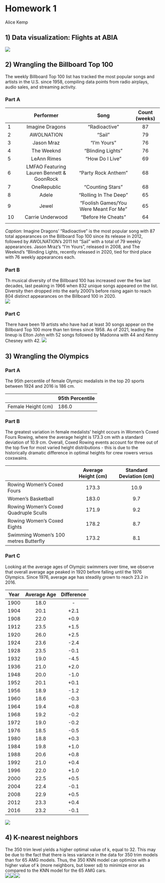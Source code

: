 Homework 1
================
Alice Kemp

## **1) Data visualization: Flights at ABIA**

![](Homework-1_files/figure-gfm/abia-1.gif)<!-- -->

## **2) Wrangling the Billboard Top 100**

The weekly Billboard Top 100 list has tracked the most popular songs and
artists in the U.S. since 1958, compiling data points from radio
airplays, audio sales, and streaming activity.  
### **Part A**

|     |               **Performer**               |               **Song**                | **Count (weeks)** |
|-----|:-----------------------------------------:|:-------------------------------------:|:-----------------:|
| 1   |              Imagine Dragons              |             “Radioactive”             |        87         |
| 2   |                AWOLNATION                 |                “Sail”                 |        79         |
| 3   |                Jason Mraz                 |              “I’m Yours”              |        76         |
| 4   |                The Weeknd                 |           “Blinding Lights”           |        76         |
| 5   |                LeAnn Rimes                |            “How Do I Live”            |        69         |
| 6   | LMFAO Featuring Lauren Bennett & GoonRock |          “Party Rock Anthem”          |        68         |
| 7   |                OneRepublic                |           “Counting Stars”            |        68         |
| 8   |                   Adele                   |         “Rolling In The Deep”         |        65         |
| 9   |                   Jewel                   | “Foolish Games/You Were Meant For Me” |        65         |
| 10  |             Carrie Underwood              |          “Before He Cheats”           |        64         |
|     |                                           |                                       |                   |

*Caption:* Imagine Dragons’ “Radioactive” is the most popular song with
87 total appearances on the Billboard Top 100 since its release in 2012,
followed by AWOLNATION’s 2011 hit “Sail” with a total of 79 weekly
appearances. Jason Mraz’s “I’m Yours”, released in 2008, and The
Weeknd’s “Blinding Lights, recently released in 2020, tied for third
place with 76 weekly appearances each.

### **Part B**

Th musical diversity of the Billboard 100 has increased over the few
last decades, last peaking in 1966 when 832 unique songs appeared on the
list. Diversity then dropped into the early 2000’s before rising again
to reach 804 distinct appearances on the Billboard 100 in 2020.  
![](Homework-1_files/figure-gfm/billboard_b-1.png)<!-- -->

### **Part C**

There have been 19 artists who have had at least 30 songs appear on the
Billboard Top 100 more than ten times since 1958. As of 2021, leading
the lineup is Elton John with 52 songs followed by Madonna with 44 and
Kenny Chesney with 42.
![](Homework-1_files/figure-gfm/billboard_c-1.png)<!-- -->

## **3) Wrangling the Olympics**

### **Part A**

The 95th percentile of female Olympic medalists in the top 20 sports
between 1924 and 2016 is 186 cm.

|                    | **95th Percentile** |
|--------------------|---------------------|
| Female Height (cm) | 186.0               |

### **Part B**

The greatest variation in female medalists’ height occurs in Women’s
Coxed Fours Rowing, where the average height is 173.3 cm with a standard
deviation of 10.9 cm. Overall, Coxed Rowing events account for three out
of the top five for most varied height distributions - this is due to
the historically dramatic difference in optimal heights for crew rowers
versus coxswains.

|                                       | **Average Height (cm)** | **Standard Deviation (cm)** |
|---------------------------------------|:-----------------------:|:---------------------------:|
| Rowing Women’s Coxed Fours            |          173.3          |            10.9             |
| Women’s Basketball                    |          183.0          |             9.7             |
| Rowing Women’s Coxed Quadruple Sculls |          171.9          |             9.2             |
| Rowing Women’s Coxed Eights           |          178.2          |             8.7             |
| Swimming Women’s 100 metres Butterfly |          173.2          |             8.1             |

### **Part C**

Looking at the average ages of Olympic swimmers over time, we observe
that overall average age peaked in 1920 before falling until the 1976
Olympics. Since 1976, average age has steadily grown to reach 23.2 in
2016.

| **Year** | **Average Age** | **Difference** |
|:--------:|:---------------:|:--------------:|
|   1900   |      18.0       |       \-       |
|   1904   |      20.1       |      +2.1      |
|   1908   |      22.0       |      +0.9      |
|   1912   |      23.5       |      +1.5      |
|   1920   |      26.0       |      +2.5      |
|   1924   |      23.6       |      -2.4      |
|   1928   |      23.5       |      -0.1      |
|   1932   |      19.0       |      -4.5      |
|   1936   |      21.0       |      +2.0      |
|   1948   |      20.0       |      -1.0      |
|   1952   |      20.1       |      +0.1      |
|   1956   |      18.9       |      -1.2      |
|   1960   |      18.6       |      -0.3      |
|   1964   |      19.4       |      +0.8      |
|   1968   |      19.2       |      -0.2      |
|   1972   |      19.0       |      -0.2      |
|   1976   |      18.5       |      -0.5      |
|   1980   |      18.8       |      +0.3      |
|   1984   |      19.8       |      +1.0      |
|   1988   |      20.6       |      +0.8      |
|   1992   |      21.0       |      +0.4      |
|   1996   |      22.0       |      +1.0      |
|   2000   |      22.5       |      +0.5      |
|   2004   |      22.4       |      -0.1      |
|   2008   |      22.9       |      +0.5      |
|   2012   |      23.3       |      +0.4      |
|   2016   |      23.2       |      -0.1      |

![](Homework-1_files/figure-gfm/olympics_c-1.png)<!-- -->

## **4) K-nearest neighbors**

The 350 trim level yields a higher optimal value of k, equal to 32. This
may be due to the fact that there is less variance in the data for 350
trim models than for 65 AMG models. Thus, the 350 KNN model can optimize
with a higher value of k (more neighbors, but lower sd) to minimize
error as compared to the KNN model for the 65 AMG cars.  
![](Homework-1_files/figure-gfm/sclass-1.png)<!-- -->![](Homework-1_files/figure-gfm/sclass-2.png)<!-- -->![](Homework-1_files/figure-gfm/sclass-3.png)<!-- -->
